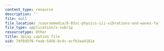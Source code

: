 ```yaml
---
content_type: resource
description: ''
file: null
file_location: /coursemedia/8-03sc-physics-iii-vibrations-and-waves-fall-2016/7dfb95f6feab5456bc4cecfb3aa4181e_VkbtIDSHfSc.vtt
file_type: application/x-subrip
resourcetype: Other
title: 3play caption file
uid: 7dfb95f6-feab-5456-bc4c-ecfb3aa4181e
---
```

